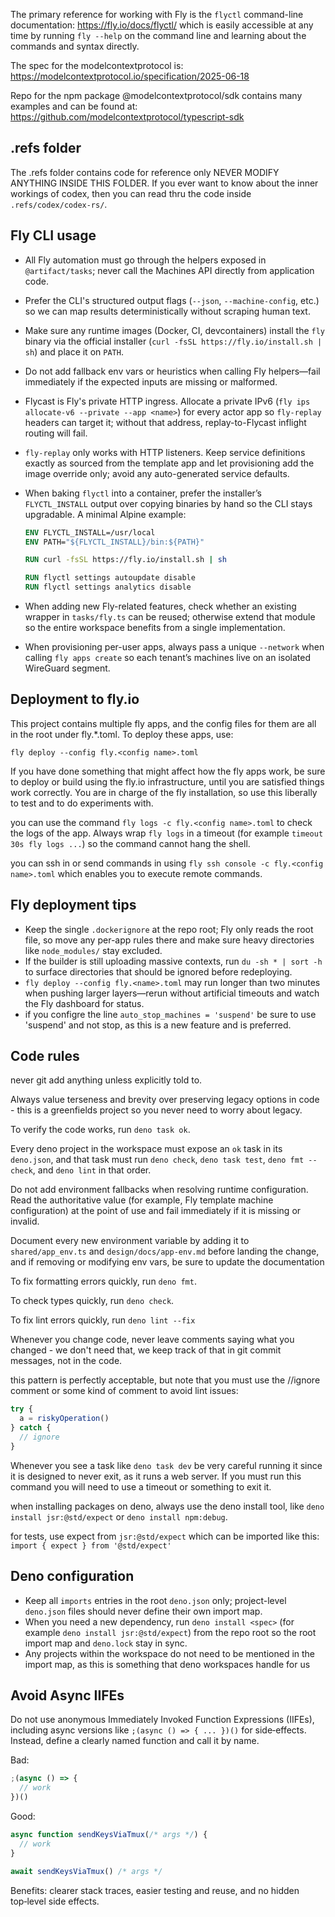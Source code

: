 The primary reference for working with Fly is the `flyctl` command-line
documentation: https://fly.io/docs/flyctl/ which is easily accessible at any
time by running `fly --help` on the command line and learning about the commands
and syntax directly.

The spec for the modelcontextprotocol is:
https://modelcontextprotocol.io/specification/2025-06-18

Repo for the npm package @modelcontextprotocol/sdk contains many examples and
can be found at: https://github.com/modelcontextprotocol/typescript-sdk

## .refs folder

The .refs folder contains code for reference only NEVER MODIFY ANYTHING INSIDE
THIS FOLDER. If you ever want to know about the inner workings of codex, then
you can read thru the code inside `.refs/codex/codex-rs/`.

## Fly CLI usage

- All Fly automation must go through the helpers exposed in `@artifact/tasks`;
  never call the Machines API directly from application code.
- Prefer the CLI's structured output flags (`--json`, `--machine-config`, etc.)
  so we can map results deterministically without scraping human text.
- Make sure any runtime images (Docker, CI, devcontainers) install the `fly`
  binary via the official installer
  (`curl -fsSL https://fly.io/install.sh | sh`) and place it on `PATH`.
- Do not add fallback env vars or heuristics when calling Fly helpers—fail
  immediately if the expected inputs are missing or malformed.
- Flycast is Fly's private HTTP ingress. Allocate a private IPv6
  (`fly ips
  allocate-v6 --private --app <name>`) for every actor app so
  `fly-replay` headers can target it; without that address, replay-to-Flycast
  inflight routing will fail.
- `fly-replay` only works with HTTP listeners. Keep service definitions exactly
  as sourced from the template app and let provisioning add the image override
  only; avoid any auto-generated service defaults.
- When baking `flyctl` into a container, prefer the installer’s `FLYCTL_INSTALL`
  output over copying binaries by hand so the CLI stays upgradable. A minimal
  Alpine example:

  ```Dockerfile
  ENV FLYCTL_INSTALL=/usr/local
  ENV PATH="${FLYCTL_INSTALL}/bin:${PATH}"

  RUN curl -fsSL https://fly.io/install.sh | sh

  RUN flyctl settings autoupdate disable
  RUN flyctl settings analytics disable
  ```
- When adding new Fly-related features, check whether an existing wrapper in
  `tasks/fly.ts` can be reused; otherwise extend that module so the entire
  workspace benefits from a single implementation.
- When provisioning per-user apps, always pass a unique `--network` when
  calling `fly apps create` so each tenant’s machines live on an isolated
  WireGuard segment.

## Deployment to fly.io

This project contains multiple fly apps, and the config files for them are all
in the root under fly.*.toml. To deploy these apps, use:

`fly deploy --config fly.<config name>.toml`

If you have done something that might affect how the fly apps work, be sure to
deploy or build using the fly.io infrastructure, until you are satisfied things
work correctly. You are in charge of the fly installation, so use this liberally
to test and to do experiments with.

you can use the command `fly logs -c fly.<config name>.toml` to check the logs
of the app. Always wrap `fly logs` in a timeout (for example
`timeout 30s fly logs ...`) so the command cannot hang the shell.

you can ssh in or send commands in using
`fly ssh console -c fly.<config name>.toml` which enables you to execute remote
commands.

## Fly deployment tips

- Keep the single `.dockerignore` at the repo root; Fly only reads the root
  file, so move any per-app rules there and make sure heavy directories like
  `node_modules/` stay excluded.
- If the builder is still uploading massive contexts, run `du -sh * | sort -h`
  to surface directories that should be ignored before redeploying.
- `fly deploy --config fly.<name>.toml` may run longer than two minutes when
  pushing larger layers—rerun without artificial timeouts and watch the Fly
  dashboard for status.
- if you configre the line `auto_stop_machines = 'suspend'` be sure to use
  'suspend' and not stop, as this is a new feature and is preferred.

## Code rules

never git add anything unless explicitly told to.

Always value terseness and brevity over preserving legacy options in code - this
is a greenfields project so you never need to worry about legacy.

To verify the code works, run `deno task ok`.

Every deno project in the workspace must expose an `ok` task in its `deno.json`,
and that task must run `deno check`, `deno task test`, `deno fmt --check`, and
`deno lint` in that order.

Do not add environment fallbacks when resolving runtime configuration. Read the
authoritative value (for example, Fly template machine configuration) at the
point of use and fail immediately if it is missing or invalid.

Document every new environment variable by adding it to `shared/app_env.ts` and
`design/docs/app-env.md` before landing the change, and if removing or modifying
env vars, be sure to update the documentation

To fix formatting errors quickly, run `deno fmt`.

To check types quickly, run `deno check`.

To fix lint errors quickly, run `deno lint --fix`

Whenever you change code, never leave comments saying what you changed - we
don't need that, we keep track of that in git commit messages, not in the code.

this pattern is perfectly acceptable, but note that you must use the //ignore
comment or some kind of comment to avoid lint issues:

```ts
try {
  a = riskyOperation()
} catch {
  // ignore
}
```

Whenever you see a task like `deno task dev` be very careful running it since it
is designed to never exit, as it runs a web server. If you must run this command
you will need to use a timeout or something to exit it.

when installing packages on deno, always use the deno install tool, like
`deno install jsr:@std/expect` or `deno install npm:debug`.

for tests, use expect from `jsr:@std/expect` which can be imported like this:
`import { expect } from '@std/expect'`

## Deno configuration

- Keep all `imports` entries in the root `deno.json` only; project-level
  `deno.json` files should never define their own import map.
- When you need a new dependency, run `deno install <spec>` (for example
  `deno install jsr:@std/expect`) from the repo root so the root import map and
  `deno.lock` stay in sync.
- Any projects within the workspace do not need to be mentioned in the import
  map, as this is something that deno workspaces handle for us

## Avoid Async IIFEs

Do not use anonymous Immediately Invoked Function Expressions (IIFEs), including
async versions like `;(async () => { ... })()` for side‑effects. Instead, define
a clearly named function and call it by name.

Bad:

```ts
;(async () => {
  // work
})()
```

Good:

```ts
async function sendKeysViaTmux(/* args */) {
  // work
}

await sendKeysViaTmux() /* args */
```

Benefits: clearer stack traces, easier testing and reuse, and no hidden
top‑level side effects.
